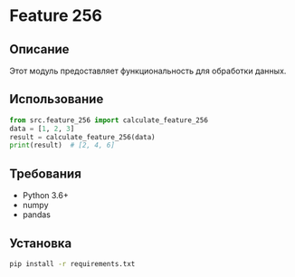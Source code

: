 # Feature 256
## Описание
Этот модуль предоставляет функциональность для обработки данных.
## Использование
```python
from src.feature_256 import calculate_feature_256
data = [1, 2, 3]
result = calculate_feature_256(data)
print(result)  # [2, 4, 6]
```
## Требования
- Python 3.6+
- numpy
- pandas
## Установка
```bash
pip install -r requirements.txt
```